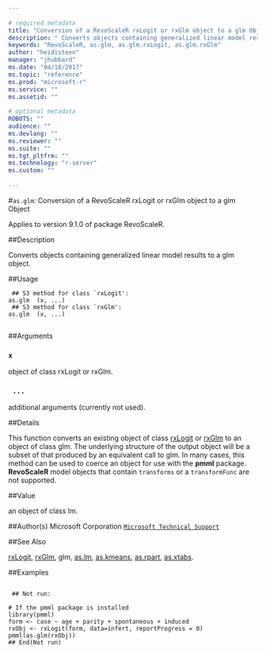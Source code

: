 ```yaml
--- 
 
# required metadata 
title: "Conversion of a RevoScaleR rxLogit or rxGlm object to a glm Object" 
description: " Converts objects containing generalized linear model results to a glm object. " 
keywords: "RevoScaleR, as.glm, as.glm.rxLogit, as.glm.rxGlm" 
author: "heidisteen" 
manager: "jhubbard" 
ms.date: "04/18/2017" 
ms.topic: "reference" 
ms.prod: "microsoft-r" 
ms.service: "" 
ms.assetid: "" 
 
# optional metadata 
ROBOTS: "" 
audience: "" 
ms.devlang: "" 
ms.reviewer: "" 
ms.suite: "" 
ms.tgt_pltfrm: "" 
ms.technology: "r-server" 
ms.custom: "" 
 
--- 
```

 
 
 
 
 #`as.glm`: Conversion of a RevoScaleR rxLogit or rxGlm object to a glm Object

 Applies to version 9.1.0 of package RevoScaleR.
 
 ##Description
 
Converts objects containing generalized linear model results to a glm object.
 
 
 ##Usage

```   
 ## S3 method for class `rxLogit':
as.glm  (x, ...)
 ## S3 method for class `rxGlm':
as.glm  (x, ...)
 
```
 
 ##Arguments

   
    
 ### `x`
 object of class rxLogit or rxGlm. 
  
    
 ### ` ...`
 additional arguments (currently not used). 
  
 
 
 
 ##Details
 
This function converts an existing object of class [rxLogit](../../scaler/packagehelp/rxlogit.md) or 
[rxGlm](../../scaler/packagehelp/rxglm.md) to an object of class glm.
The underlying structure of the output object will be a subset of that produced by an equivalent call to
glm. In many cases, this method can be used to coerce an object
for use with the **pmml** package. **RevoScaleR** model objects that contain
`transforms` or a `transformFunc` are not supported.
 
 
 
 ##Value
 
an object of class lm.
 
 
 ##Author(s)
 Microsoft Corporation [`Microsoft Technical Support`](https://go.microsoft.com/fwlink/?LinkID=698556&clcid=0x409)
 
 
 ##See Also
 
[rxLogit](../../scaler/packagehelp/rxlogit.md),
[rxGlm](../../scaler/packagehelp/rxglm.md),
glm,
[as.lm](../../scaler/packagehelp/as.lm.md),
[as.kmeans](../../scaler/packagehelp/as.kmeans.md),
[as.rpart](../../scaler/packagehelp/as.rpart.md),
[as.xtabs](../../scaler/packagehelp/as.xtabs.md).
   
 
 ##Examples

 ```
   
  ## Not run:
 
# If the pmml package is installed 
library(pmml)
form <- case ~ age + parity + spontaneous + induced
rxObj <- rxLogit(form, data=infert, reportProgress = 0)
pmml(as.glm(rxObj))
 ## End(Not run) 
  
 
```
 
